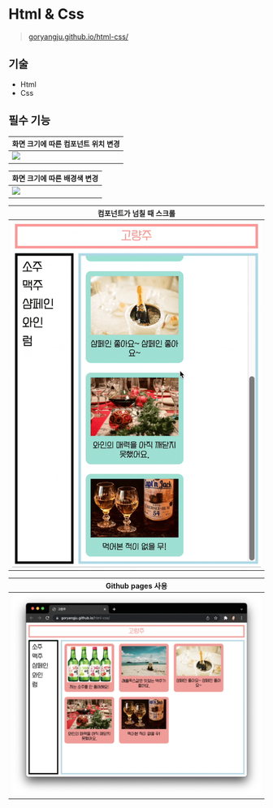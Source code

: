 # Html & Css
> [goryangju.github.io/html-css/](https://goryangju.github.io/html-css/)

## 기술
- Html
- Css

## 필수 기능

| 화면 크기에 따른 컴포넌트 위치 변경 |
|----------------------|
| ![](./docs/1.gif)    |

| 화면 크기에 따른 배경색 변경  |
|-------------------|
| ![](./docs/2.gif) |

| 컴포넌트가 넘칠 때 스크롤    |
|-------------------|
| ![](./docs/3.gif) |

| Github pages 사용   |
|-------------------|
| ![](./docs/4.png) |
